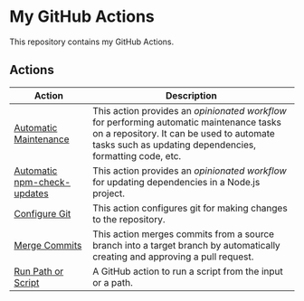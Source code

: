 # My GitHub Actions

This repository contains my GitHub Actions.

## Actions

| Action                                                     | Description                                                                                                                                                                                      |
| ---------------------------------------------------------- | ------------------------------------------------------------------------------------------------------------------------------------------------------------------------------------------------ |
| [Automatic Maintenance](automatic-maintenance)             | This action provides an _opinionated workflow_ for performing automatic maintenance tasks on a repository. It can be used to automate tasks such as updating dependencies, formatting code, etc. |
| [Automatic npm-check-updates](automatic-npm-check-updates) | This action provides an _opinionated workflow_ for updating dependencies in a Node.js project.                                                                                                   |
| [Configure Git](configure-git)                             | This action configures git for making changes to the repository.                                                                                                                                 |
| [Merge Commits](merge-commits)                             | This action merges commits from a source branch into a target branch by automatically creating and approving a pull request.                                                                     |
| [Run Path or Script](run-path-or-script)                   | A GitHub action to run a script from the input or a path.                                                                                                                                        |
